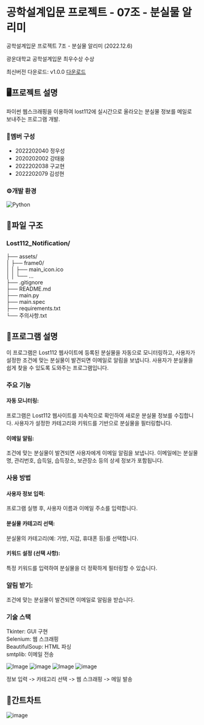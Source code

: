 # 공학설계입문 프로젝트 - 07조 - 분실물 알리미
공학설계입문 프로젝트 7조 - 분실물 알리미 (2022.12.6)

광운대학교 공학설계입문 최우수상 수상 

최신버전 다운로드: v1.0.0  [다운로드]()

## 🖥프로젝트 설명
파이썬 웹스크래핑을 이용하여 lost112에 실시간으로 올라오는 분실물 정보를 메일로 보내주는 프로그램 개발.


### 👥멤버 구성
- 2022202040 정우성
- 2020202002 강태웅
- 2022202038 구교현
- 2022202079 김성현


### ⚙개발 환경
![Python](https://img.shields.io/badge/python-3670A0?style=for-the-badge&logo=python&logoColor=white)

## 📂파일 구조
### Lost112_Notification/
├── assets/<br/>
│   ├── frame0/<br/>
│   │   ├── main_icon.ico<br/>
│   │   └── ...<br/>
├── .gitignore<br/>
├── README.md<br/>
├── main.py<br/>
├── main.spec<br/>
├── requirements.txt<br/>
└── 주의사항.txt

## 📌프로그램 설명
이 프로그램은 Lost112 웹사이트에 등록된 분실물을 자동으로 모니터링하고, 사용자가 설정한 조건에 맞는 분실물이 발견되면 이메일로 알림을 보냅니다. 사용자가 분실물을 쉽게 찾을 수 있도록 도와주는 프로그램입니다.

### 주요 기능
#### 자동 모니터링:
프로그램은 Lost112 웹사이트를 지속적으로 확인하여 새로운 분실물 정보를 수집합니다.
사용자가 설정한 카테고리와 키워드를 기반으로 분실물을 필터링합니다.
#### 이메일 알림:
조건에 맞는 분실물이 발견되면 사용자에게 이메일 알림을 보냅니다.
이메일에는 분실물명, 관리번호, 습득일, 습득장소, 보관장소 등의 상세 정보가 포함됩니다.

### 사용 방법
#### 사용자 정보 입력:
프로그램 실행 후, 사용자 이름과 이메일 주소를 입력합니다.
#### 분실물 카테고리 선택:
분실물의 카테고리(예: 가방, 지갑, 휴대폰 등)를 선택합니다.
#### 키워드 설정 (선택 사항):
특정 키워드를 입력하여 분실물을 더 정확하게 필터링할 수 있습니다.
### 알림 받기:
조건에 맞는 분실물이 발견되면 이메일로 알림을 받습니다.

### 기술 스택

Tkinter: GUI 구현<br/>
Selenium: 웹 스크래핑<br/>
BeautifulSoup: HTML 파싱<br/>
smtplib: 이메일 전송


![Image](https://github.com/user-attachments/assets/671f492f-1368-4178-a04e-d9955ce4f093)
![image](https://github.com/user-attachments/assets/d7fc8657-af09-4645-b97e-a9271f9890b2)
![Image](https://github.com/user-attachments/assets/7be8f41e-60f2-4fba-9ea4-a96e89465ccd)
![image](https://github.com/user-attachments/assets/e33226eb-486e-475e-9f23-b0bfeafedb53)

정보 입력 -> 카테고리 선택 -> 웹 스크래핑 -> 메일 발송


## 📆간트차트
![image](https://user-images.githubusercontent.com/117130749/205504942-cbde05ea-d637-4a86-ad34-6799ddcce7e1.png)